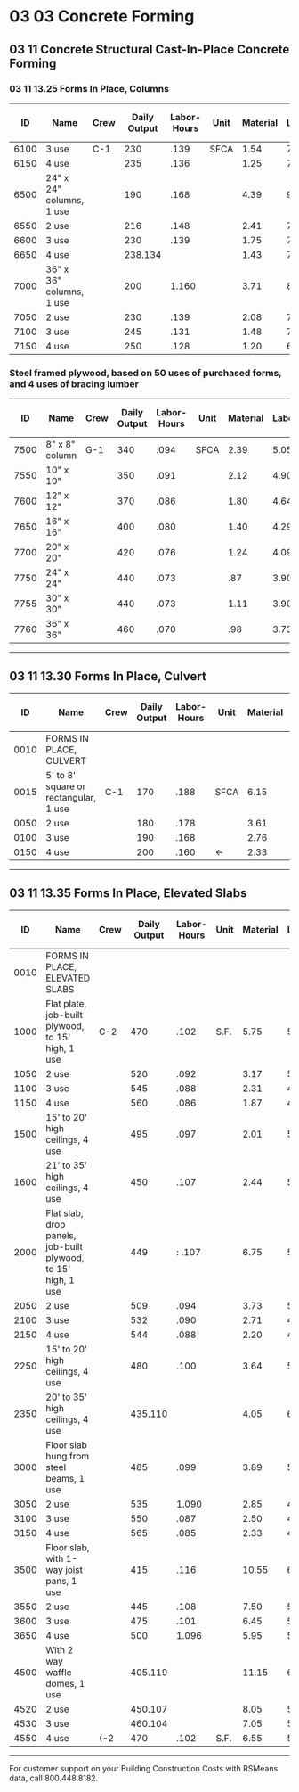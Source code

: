 # 03 03 Concrete Forming

## 03 11 Concrete Structural Cast-In-Place Concrete Forming

### 03 11 13.25 Forms In Place, Columns

| ID   | Name                                 | Crew | Daily Output | Labor-Hours | Unit | Material | Labor | Equipment | Total | Total Incl O&P |
|------|--------------------------------------|------|--------------|-------------|------|----------|-------|-----------|-------|----------------|
| 6100 | 3 use                                | C-1  | 230          | .139        | SFCA | 1.54     | 7.45  |           | 8.99  | 12.80          |
| 6150 | 4 use                                |      | 235          | .136        |      | 1.25     | 7.30  |           | 8.55  | 12.25          |
| 6500 | 24" x 24" columns, 1 use             |      | 190          | .168        |      | 4.39     | 9.05  |           | 13.44 | 18.25          |
| 6550 | 2 use                                |      | 216          | .148        |      | 2.41     | 7.95  |           | 10.36 | 14.50          |
| 6600 | 3 use                                |      | 230          | .139        |      | 1.75     | 7.45  |           | 9.20  | 13.05          |
| 6650 | 4 use                                |      | 238.134      |             |      | 1.43     | 7.20  |           | 8.63  | 12.30          |
| 7000 | 36" x 36" columns, 1 use             |      | 200          | 1.160       |      | 3.71     | 8.60  |           | 12.31 | 16.85          |
| 7050 | 2 use                                |      | 230          | .139        |      | 2.08     | 7.45  |           | 9.53  | 13.40          |
| 7100 | 3 use                                |      | 245          | .131        |      | 1.48     | 7     |           | 8.48  | 12.10          |
| 7150 | 4 use                                |      | 250          | .128        |      | 1.20     | 6.85  |           | 8.05  | 11.55          |

### Steel framed plywood, based on 50 uses of purchased forms, and 4 uses of bracing lumber

| ID   | Name                | Crew | Daily Output | Labor-Hours | Unit | Material | Labor | Equipment | Total | Total Incl O&P |
|------|---------------------|------|--------------|-------------|------|----------|-------|-----------|-------|----------------|
| 7500 | 8" x 8" column      | G-1  | 340          | .094        | SFCA | 2.39     | 5.05  |           | 7.44  | 10.15          |
| 7550 | 10" x 10"           |      | 350          | .091        |      | 2.12     | 4.90  |           | 7.02  | 9.65           |
| 7600 | 12" x 12"           |      | 370          | .086        |      | 1.80     | 4.64  |           | 6.44  | 8.90           |
| 7650 | 16" x 16"           |      | 400          | .080        |      | 1.40     | 4.29  |           | 5.69  | 7.95           |
| 7700 | 20" x 20"           |      | 420          | .076        |      | 1.24     | 4.09  |           | 53707 | 7.45           |
| 7750 | 24" x 24"           |      | 440          | .073        |      | .87      | 3.90  |           | 4.77  | 6.75           |
| 7755 | 30" x 30"           |      | 440          | .073        |      | 1.11     | 3.90  |           | 5.01  | 7              |
| 7760 | 36" x 36"           |      | 460          | .070        |      | .98      | 3.73  |           | 4.71  | 6.65           |

---

## 03 11 13.30 Forms In Place, Culvert

| ID    | Name                                 | Crew | Daily Output | Labor-Hours | Unit | Material | Labor | Equipment | Total | Total Incl O&P |
|-------|--------------------------------------|------|--------------|-------------|------|----------|-------|-----------|-------|----------------|
| 0010  | FORMS IN PLACE, CULVERT              |      |              |             |      |          |       |           |       |                |
| 0015  | 5' to 8' square or rectangular, 1 use| C-1  | 170          | .188        | SFCA | 6.15     | 10.10 |           | 16.25 | 22             |
| 0050  | 2 use                                |      | 180          | .178        |      | 3.61     | 9.55  |           | 13.16 | 18.15          |
| 0100  | 3 use                                |      | 190          | .168        |      | 2.76     | 9.05  |           | 11.81 | 16.50          |
| 0150  | 4 use                                |      | 200          | .160        | ←    | 2.33     | 8.60  |           | 10.93 | 15.30          |

---

## 03 11 13.35 Forms In Place, Elevated Slabs

| ID    | Name                                                        | Crew | Daily Output | Labor-Hours | Unit | Material | Labor | Equipment | Total | Total Incl O&P |
|-------|-------------------------------------------------------------|------|--------------|-------------|------|----------|-------|-----------|-------|----------------|
| 0010  | FORMS IN PLACE, ELEVATED SLABS                              |      |              |             |      |          |       |           |       |                |
| 1000  | Flat plate, job-built plywood, to 15' high, 1 use           | C-2  | 470          | .102        | S.F. | 5.75     | 5.60  |           | 11.35 | 14.70          |
| 1050  | 2 use                                                       |      | 520          | .092        |      | 3.17     | 5.05  |           | 8.22  | 11.05          |
| 1100  | 3 use                                                       |      | 545          | .088        |      | 2.31     | 4.83  |           | 7.14  | 9.75           |
| 1150  | 4 use                                                       |      | 560          | .086        |      | 1.87     | 4.70  |           | 6.57  | 9.05           |
| 1500  | 15' to 20' high ceilings, 4 use                             |      | 495          | .097        |      | 2.01     | 5.30  |           | 7.31  | 10.10          |
| 1600  | 21' to 35' high ceilings, 4 use                             |      | 450          | .107        |      | 2.44     | 5.85  |           | 8.29  | 11.40          |
| 2000  | Flat slab, drop panels, job-built plywood, to 15' high, 1 use|      | 449          | : .107      |      | 6.75     | 5.85  |           | 12.60 | 16.20          |
| 2050  | 2 use                                                       |      | 509          | .094        |      | 3.73     | 5.15  |           | 8.88  | 11.80          |
| 2100  | 3 use                                                       |      | 532          | .090        |      | 2.71     | 4.95  |           | 7.66  | 10.35          |
| 2150  | 4 use                                                       |      | 544          | .088        |      | 2.20     | 4.84  |           | 7.04  | 9.60           |
| 2250  | 15' to 20' high ceilings, 4 use                             |      | 480          | .100        |      | 3.64     | 5.50  |           | 9.14  | 12.15          |
| 2350  | 20' to 35' high ceilings, 4 use                             |      | 435.110      |             |      | 4.05     | 6.05  |           | 10.10 | 13.45          |
| 3000  | Floor slab hung from steel beams, 1 use                     |      | 485          | .099        |      | 3.89     | 5.45  |           | 9.34  | 12.40          |
| 3050  | 2 use                                                       |      | 535          | 1.090       |      | 2.85     | 4.921 |           | 7.77  | 10.50          |
| 3100  | 3 use                                                       |      | 550          | .087        |      | 2.50     | 4.79  |           | 7.29  | 9.90           |
| 3150  | 4 use                                                       |      | 565          | .085        |      | 2.33     | 4.66  |           | 6.99  | 9.50           |
| 3500  | Floor slab, with 1-way joist pans, 1 use                    |      | 415          | .116        |      | 10.55    | 6.35  |           | 16.90 | 21              |
| 3550  | 2 use                                                       |      | 445          | .108        |      | 7.50     | 5.90  |           | 13.40 | 17.05          |
| 3600  | 3 use                                                       |      | 475          | .101        |      | 6.45     | 5.55  |           | 12    | 15.35          |
| 3650  | 4 use                                                       |      | 500          | 1.096       |      | 5.95     | 5.25  |           | 11.20 | 14.40          |
| 4500  | With 2 way waffle domes, 1 use                              |      | 405.119      |             |      | 11.15    | 6.50  |           | 17.65 | 22              |
| 4520  | 2 use                                                       |      | 450.107      |             |      | 8.05     | 5.85  |           | 13.90 | 17.60          |
| 4530  | 3 use                                                       |      | 460.104      |             |      | 7.05     | 5.70  |           | 12.75 | 16.25          |
| 4550  | 4 use                                                       | (-2  | 470          | .102        | S.F. | 6.55     | 5.60  |           | 12.15 | 15.55          |

---

For customer support on your Building Construction Costs with RSMeans data, call 800.448.8182.